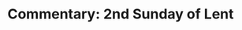 ---
title: "Commentary: 2nd Sunday of Lent"
layout: reader
description: "Theme: In prayer, lift up your hearts to God"
feature_image: posts/commentary-lent.webp
category: commentary
published: true
---